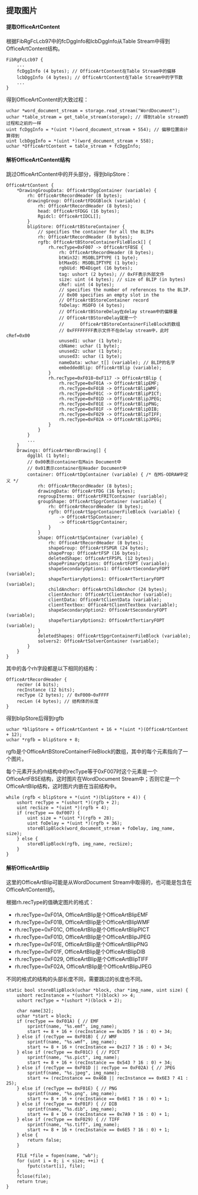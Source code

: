 ## 提取图片

#### 提取OfficeArtContent

根据FibRgFcLcb97中的fcDggInfo和lcbDggInfo从Table Stream中得到OfficeArtContent结构。

    FibRgFcLcb97 {
        ...
        fcDggInfo (4 bytes); // OfficeArtContent在Table Stream中的偏移
        lcbDggInfo (4 bytes); // OfficeArtContent在Table Stream中的字节数
        ...
    }

得到OfficeArtContent的大致过程：

    uchar *word_document_stream = storage.read_stream("WordDocument");
    uchar *table_stream = get_table_stream(storage); // 得到table stream的过程和之前的一样
    uint fcDggInfo = *(uint *)(word_document_stream + 554); // 偏移位置由计算得到
    uint lcbDggInfo = *(uint *)(word_document_stream + 558);
    uchar *OfficeArtContent = table_stream + fcDggInfo;

#### 解析OfficeArtContent结构

跳过OfficeArtContent中的开头部分，得到blipStore：

    OfficeArtContent {
        *DrawingGroupData: OfficeArtDggContainer (variable) {
            rh: OfficeArtRecordHeader (8 bytes);
            drawingGroup: OfficeArtFDGGBlock (variable) {
                rh: OfficeArtRecordHeader (8 bytes);
                head: OfficeArtFDGG (16 bytes);
                Rgidcl: OfficeArtIDCL[];
            }
            blipStore: OfficeArtBStoreContainer {
                // specifies the container for all the BLIPs
                rh: OfficeArtRecordHeader (8 bytes);
                rgfb: OfficeArtBStoreContainerFileBlock[] {
                    rh.recType=0xF007 -> OfficeArtFBSE {
                        rh: OfficeArtRecordHeader (8 bytes);
                        btWin32: MSOBLIPTYPE (1 byte);
                        btMaxOS: MSOBLIPTYPE (1 byte);
                        rgbUid: MD4Diget (16 bytes);
                        tag: ushort (2 bytes); // 0xFF表示外部文件
                        size: uint (4 bytes); // size of BLIP (in bytes)
                        cRef: uint (4 bytes);
                        // specifies the number of references to the BLIP.
                        // 0x00 specifies an empty slot in the
                        // OfficeArtBStoreContainer record
                        foDelay: MSOFO (4 bytes);
                        // OfficeArtBStoreDelay在delay stream中的偏移量
                        // OfficeArtBStoreDelay就是一个
                        //      OfficeArtBStoreContainerFileBlock的数组
                        // 0xFFFFFFFF表示文件不在delay stream中，此时cRef=0x00
                        unused1: uchar (1 byte);
                        cbName: uchar (1 byte);
                        unused2: uchar (1 byte);
                        unused3: uchar (1 byte);
                        nameData: wchar_t[] (variable); // BLIP的名字
                        embeddedBlip: OfficeArtBlip (variable);
                    }
                    rh.recType=0xF018~0xF117 -> OfficeArtBlip {
                        rh.recType=0xF01A -> OfficeArtBlipEMF;
                        rh.recType=0xF01B -> OfficeArtBlipWMF;
                        rh.recType=0xF01C -> OfficeArtBlipPICT;
                        rh.recType=0xF01D -> OfficeArtBlipJPEG;
                        rh.recType=0xF01E -> OfficeArtBlipPNG;
                        rh.recType=0xF01F -> OfficeArtBlipDIB;
                        rh.recType=0xF029 -> OfficeArtBlipTIFF;
                        rh.recType=0xF02A -> OfficeArtBlipJPEG;
                    }
                }
            }
            ...
        }
        Drawings: OfficeArtWordDrawing[] {
            dgglbl (1 byte);
            // 0x00表示container在Main Document中
            // 0x01表示container在Header Document中
            container: OfficeArtDgContainer (variable) { /* 在MS-ODRAW中定义 */
                rh: OfficeArtRecordHeader (8 bytes);
                drawingData: OfficeArtFDG (16 bytes);
                regroupIterms: OfficeArtFRITContainer (variable);
                groupShape: OfficeArtSpgrContainer (variable) {
                    rh: OfficeArtRecordHeader (8 bytes);
                    rgfb: OfficeArtSpgrContainerFileBlock (variable) {
                        -> OfficeArtSpContainer;
                        -> OfficeArtSpgrContainer;
                    }
                }
                shape: OfficeArtSpContainer (variable) {
                    rh: OfficeArtRecordHeader (8 bytes);
                    shapeGroup: OfficeArtFSPGR (24 bytes);
                    shapeProp: OfficeArtFSP (16 bytes);
                    deletedShape: OfficeArtFPSPL (12 bytes);
                    shapePrimaryOptions: OfficeArtFOPT (variable);
                    shapeSecondaryOptions1: OfficeArtSecondaryFOPT (variable);
                    shapeTertiaryOptions1: OfficeArtTertiaryFOPT (variable);
                    childAnchor: OfficeArtChildAnchor (24 bytes);
                    clientAnchor: OfficeArtClientAnchor (variable);
                    clientData: OfficeArtClientData (variable);
                    clientTextbox: OfficeArtClientTextbox (variable);
                    shapeSecondaryOption2: OfficeArtSecondaryFOPT (variable);
                    shapeTertiaryOptions2: OfficeArtTertiaryFOPT (variable);
                }
                deletedShapes: OfficeArtSpgrContainerFileBlock (variable);
                solvers2: OfficeArtSolverContainer (variable);
            }
        }
    }

其中的各个rh字段都是以下相同的结构：

    OfficeArtRecordHeader {
        recVer (4 bits);
        recInstance (12 bits); 
        recType (2 bytes); // 0xF000~0xFFFF
        recLen (4 bytes); // 结构体的长度
    }

得到blipStore后得到rgfb

    uchar *blipStore = OfficeArtContent + 16 + *(uint *)(OfficeArtContent + 12);
    uchar *rgfb = blipStore + 8;

rgfb是个OfficeArtBStoreContainerFileBlock的数组，其中的每个元素指向了一个图片。

每个元素开头的rh结构中的recType等于0xF007时这个元素是一个OfficeArtFBSE结构，这时图片在WordDocument Stream中；否则它是一个OfficeArtBlip结构，这时图片内嵌在当前结构中。

    while (rgfb < blipStore + *(uint *)(blipStore + 4)) {
        ushort recType = *(ushort *)(rgfb + 2);
        uint recSize = *(uint *)(rgfb + 4);
        if (recType == 0xF007) {
            uint size = *(uint *)(rgfb + 28);
            uint foDelay = *(uint *)(rgfb + 36);
            storeBlipBlock(word_document_stream + foDelay, img_name, size);
        } else {
            storeBlipBlock(rgfb, img_name, recSize);
        }
    }

#### 解析OfficeArtBlip

这里的OfficeArtBlip可能是从WordDocument Stream中取得的，也可能是包含在OfficeArtContent的。

根据rh.recType的值确定图片的格式：

* rh.recType=0xF01A, OfficeArtBlip是个OfficeArtBlipEMF
* rh.recType=0xF01B, OfficeArtBlip是个OfficeArtBlipWMF
* rh.recType=0xF01C, OfficeArtBlip是个OfficeArtBlipPICT
* rh.recType=0xF01D, OfficeArtBlip是个OfficeArtBlipJPEG
* rh.recType=0xF01E, OfficeArtBlip是个OfficeArtBlipPNG
* rh.recType=0xF01F, OfficeArtBlip是个OfficeArtBlipDIB
* rh.recType=0xF029, OfficeArtBlip是个OfficeArtBlipTIFF
* rh.recType=0xF02A, OfficeArtBlip是个OfficeArtBlipJPEG

不同的格式的结构的头部长度不同，需要跳过的长度也不同。

    static bool storeBlipBlock(uchar *block, char *img_name, uint size) {
        ushort recInstance = *(ushort *)(block) >> 4;
        ushort recType = *(ushort *)(block + 2);

        char name[32];
        uchar *start = block;
        if (recType == 0xF01A) { // EMF
            sprintf(name, "%s.emf", img_name);
            start += 8 + 16 + (recInstance == 0x3D5 ? 16 : 0) + 34;
        } else if (recType == 0xF01B) { // WMF
            sprintf(name, "%s.wmf", img_name);
            start += 8 + 16 + (recInstance == 0x217 ? 16 : 0) + 34;
        } else if (recType == 0xF01C) { // PICT
            sprintf(name, "%s.pict", img_name);
            start += 8 + 16 + (recInstance == 0x543 ? 16 : 0) + 34;
        } else if (recType == 0xF01D || recType == 0xF02A) { // JPEG
            sprintf(name, "%s.jpeg", img_name);
            start += (recInstance == 0x46B || recInstance == 0x6E3 ? 41 : 25);
        } else if (recType == 0xF01E) { // PNG
            sprintf(name, "%s.png", img_name);
            start += 8 + 16 + (recInstance == 0x6E1 ? 16 : 0) + 1;
        } else if (recType == 0xF01F) { // DIB
            sprintf(name, "%s.dib", img_name);
            start += 8 + 16 + (recInstance == 0x7A9 ? 16 : 0) + 1;
        } else if (recType == 0xF029) { // TIFF
            sprintf(name, "%s.tiff", img_name);
            start += 8 + 16 + (recInstance == 0x6E5 ? 16 : 0) + 1;
        } else {
            return false;
        }

        FILE *file = fopen(name, "wb");
        for (uint i = 0; i < size; ++i) {
            fputc(start[i], file);
        }
        fclose(file);
        return true;
    }
